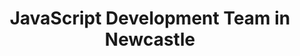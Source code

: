 ---
title: JavaScript Development Team in Newcastle
permalink: /landings/locations/newcastle/developer/javascript
technology: JavaScript
location: Newcastle
---